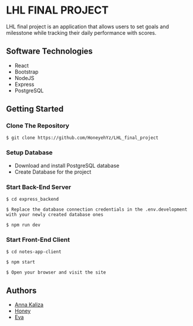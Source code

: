 # LHL FINAL PROJECT

LHL final project is an application that allows users to set goals and milesstone while tracking their daily performance with scores.

## Software Technologies

- React
- Bootstrap
- NodeJS
- Express
- PostgreSQL

##  Getting Started

### Clone The Repository

```
$ git clone https://github.com/HoneyehYz/LHL_final_project
```

### Setup Database

- Download and install PostgreSQL database
- Create Database for the project

### Start Back-End Server

```
$ cd express_backend
```
```
$ Replace the database connection credentials in the .env.development with your newly created database ones
```
```
$ npm run dev
```

### Start Front-End Client

```
$ cd notes-app-client
```
```
$ npm start
```
```
$ Open your browser and visit the site
```

##  Authors

- [Anna Kaliza](https://github.com/annkaliza)
- [Honey](https://github.com/HoneyehYz)
- [Eva](https://github.com/evaEZ)
